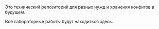   Это технический репозиторий для разных нужд и хранения конфигов в будущем.
  
Все лабораторные работы будут находиться здесь.

